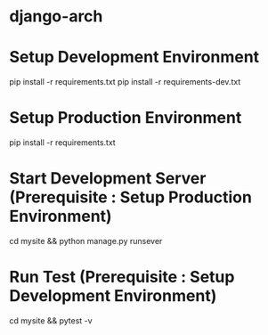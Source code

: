 # django-arch

# Setup Development Environment
pip install -r requirements.txt
pip install -r requirements-dev.txt

# Setup Production Environment
pip install -r requirements.txt

# Start Development Server (Prerequisite : Setup Production Environment)
cd mysite && python manage.py runsever

# Run Test (Prerequisite : Setup Development Environment)
cd mysite && pytest -v
